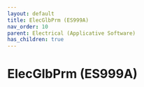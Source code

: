 ```yaml
---
layout: default
title: ElecGlbPrm (ES999A)
nav_order: 10
parent: Electrical (Applicative Software)
has_children: true
---
```

# ElecGlbPrm (ES999A)
